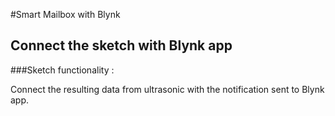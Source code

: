 #Smart Mailbox with Blynk 

## Connect the sketch with Blynk app

###Sketch functionality :

Connect the resulting data from ultrasonic with the notification sent to Blynk app.
